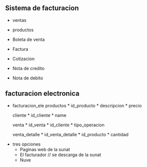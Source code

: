 ## Sistema de facturacion
* ventas 
* productos



* Boleta de venta
* Factura
* Cotizacion
* Nota de credito
* Nota de debito





## facturacion electronica

- facturacion_ele
    productos
        * id_producto
        * descripcion
        * precio

    cliente
        * id_cliente
        * name

    venta
        * id_venta
        * id_cliente
        * tipo_operacion

    venta_detalle
        * id_venta_detalle
        * id_producto
        * cantidad





* tres opciones
    - Paginas web de la sunat
    - El facturador             // se descarga de la sunat
    - Nuve 